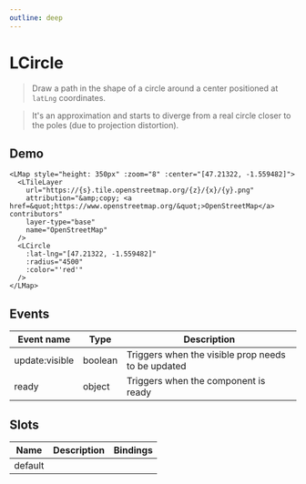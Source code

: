 ```yaml
---
outline: deep
---
```


# LCircle

> Draw a path in the shape of a circle around a center positioned at `latLng` coordinates.

> It's an approximation and starts to diverge from a real circle closer to the poles (due to projection distortion).

## Demo

<script setup>
import "leaflet/dist/leaflet.css";
import { LMap, LTileLayer, LCircle } from '../../src/lib.ts';
</script>

<LMap style="height: 350px" :zoom="8" :center="[47.21322, -1.559482]">
  <LTileLayer
    url="https://{s}.tile.openstreetmap.org/{z}/{x}/{y}.png"
    attribution="&amp;copy; <a href=&quot;https://www.openstreetmap.org/&quot;>OpenStreetMap</a> contributors"
    layer-type="base"
    name="OpenStreetMap"
  />
  <LCircle
    :lat-lng="[47.21322, -1.559482]"
    :radius="4500"
    :color="'red'"
  />
</LMap>

```vue{8-12}
<LMap style="height: 350px" :zoom="8" :center="[47.21322, -1.559482]">
  <LTileLayer
    url="https://{s}.tile.openstreetmap.org/{z}/{x}/{y}.png"
    attribution="&amp;copy; <a href=&quot;https://www.openstreetmap.org/&quot;>OpenStreetMap</a> contributors"
    layer-type="base"
    name="OpenStreetMap"
  />
  <LCircle
    :lat-lng="[47.21322, -1.559482]"
    :radius="4500"
    :color="'red'"
  />
</LMap>
```

<!--@include: ../gen/components/LCircle.md-->

## Events

| Event name     | Type    | Description                                        |
| -------------- | ------- | -------------------------------------------------- |
| update:visible | boolean | Triggers when the visible prop needs to be updated |
| ready          | object  | Triggers when the component is ready               |

## Slots

| Name    | Description | Bindings |
| ------- | ----------- | -------- |
| default |             |          |